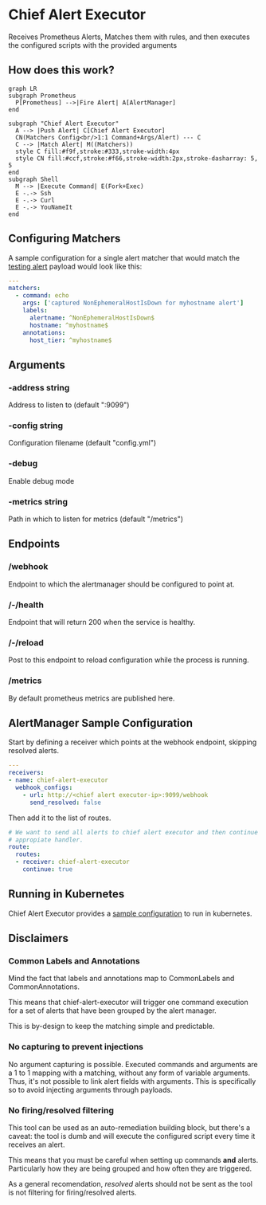 # Chief Alert Executor

Receives Prometheus Alerts, Matches them with rules, and then executes the
configured scripts with the provided arguments

## How does this work?

```mermaid
graph LR
subgraph Prometheus
  P[Prometheus] -->|Fire Alert| A[AlertManager]
end

subgraph "Chief Alert Executor"
  A --> |Push Alert| C[Chief Alert Executor]
  CN(Matchers Config<br/>1:1 Command+Args/Alert) --- C
  C --> |Match Alert| M((Matchers))
  style C fill:#f9f,stroke:#333,stroke-width:4px
  style CN fill:#ccf,stroke:#f66,stroke-width:2px,stroke-dasharray: 5, 5
end
subgraph Shell
  M --> |Execute Command| E(Fork+Exec)
  E -.-> Ssh
  E -.-> Curl
  E -.-> YouNameIt
end
```

## Configuring Matchers

A sample configuration for a single alert matcher that would match the
[testing alert][1] payload would look like this:

```yaml
---
matchers:
  - command: echo
    args: ['captured NonEphemeralHostIsDown for myhostname alert']
    labels:
      alertname: ^NonEphemeralHostIsDown$
      hostname: ^myhostname$
    annotations:
      host_tier: ^myhostname$
```

## Arguments

### -address string

Address to listen to (default ":9099")

### -config string

Configuration filename (default "config.yml")

### -debug

Enable debug mode

### -metrics string

Path in which to listen for metrics (default "/metrics")

## Endpoints

### /webhook

Endpoint to which the alertmanager should be configured to point at.

### /-/health

Endpoint that will return 200 when the service is healthy.

### /-/reload

Post to this endpoint to reload configuration while the process is running.

### /metrics

By default prometheus metrics are published here.

## AlertManager Sample Configuration

Start by defining a receiver which points at the webhook endpoint, skipping
resolved alerts.

```yaml
---
receivers:
- name: chief-alert-executor
  webhook_configs:
    - url: http://<chief alert executor-ip>:9099/webhook
      send_resolved: false
```

Then add it to the list of routes.

```yaml
# We want to send all alerts to chief alert executor and then continue to the
# appropiate handler.
route:
  routes:
  - receiver: chief-alert-executor
    continue: true
```

## Running in Kubernetes

Chief Alert Executor provides a [sample configuration][2] to run in
kubernetes.

## Disclaimers

### Common Labels and Annotations

Mind the fact that labels and annotations map to CommonLabels and
CommonAnnotations.

This means that chief-alert-executor will trigger one command execution for a
set of alerts that have been grouped by the alert manager.

This is by-design to keep the matching simple and predictable.

### No capturing to prevent injections

No argument capturing is possible. Executed commands and arguments are a 1 to 1
mapping with a matching, without any form of variable arguments. Thus, it's
not possible to link alert fields with arguments. This is specifically so to
avoid injecting arguments through payloads.

### No firing/resolved filtering

This tool can be used as an auto-remediation building block, but there's a
caveat: the tool is dumb and will execute the configured script every time it
receives an alert.

This means that you must be careful when setting up commands **and** alerts.
Particularly how they are being grouped and how often they are triggered.

As a general recomendation, _resolved_ alerts should not be sent as the tool
is not filtering for firing/resolved alerts.

[1]: ./internal/webhook/sample-payload.json
[2]: ./k8s/
